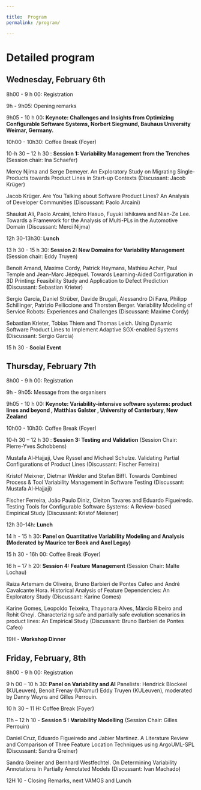 ```yaml
---

title:  Program
permalink: /program/

---
```


# Detailed program

## Wednesday, February 6th

8h00 - 9 h 00:  Registration

9h - 9h05:  Opening remarks

9h05 - 10 h 00: **Keynote: Challenges and Insights from Optimizing Configurable Software Systems,  Norbert Siegmund, Bauhaus University Weimar, Germany.** 

10h00 -  10h30:  Coffee Break (Foyer)

10-h 30 – 12 h 30 :  **Session 1: Variability Management from the Trenches** (Session chair: Ina Schaefer)

Mercy Njima and Serge Demeyer. An Exploratory Study on Migrating Single-Products towards Product Lines in Start-up Contexts
(Discussant:  Jacob Krüger) 
 

Jacob Krüger. Are You Talking about Software Product Lines? An Analysis of Developer Communities
(Discussant: Paolo Arcaini)

Shaukat Ali, Paolo Arcaini, Ichiro Hasuo, Fuyuki Ishikawa and Nian-Ze Lee. Towards a Framework for the Analysis of Multi-PLs in the Automotive Domain
(Discussant:  Merci Nijma) 



12h 30-13h30:  **Lunch**

13 h 30 - 15 h 30: **Session 2:  New Domains for Variability Management** (Session chair:  Eddy Truyen)


Benoit Amand, Maxime Cordy, Patrick Heymans, Mathieu Acher, Paul Temple and Jean-Marc Jézéquel. Towards Learning-Aided Configuration in 3D Printing: Feasibility Study and Application to Defect Prediction
(Discussant:  Sebastian Krieter)


Sergio García, Daniel Strüber, Davide Brugali, Alessandro Di Fava, Philipp Schillinger, Patrizio Pelliccione and Thorsten Berger. Variability Modeling of Service Robots: Experiences and Challenges
(Discussant: Maxime Cordy)


Sebastian Krieter, Tobias Thiem and Thomas Leich. Using Dynamic Software Product Lines to Implement Adaptive SGX-enabled Systems
(Discussant: Sergio García)

15 h 30 -  **Social Event**
 

## Thursday, February 7th

8h00 - 9 h 00:  Registration

9h - 9h05:  Message from the organisers

9h05 - 10 h 00: **Keynote: Variability-intensive software systems: product lines and beyond
, Matthias Galster , University of Canterbury, New Zealand**

10h00 -  10h30:  Coffee Break (Foyer)

10-h 30 – 12 h 30 :  **Session 3: Testing and Validation** (Session Chair: Pierre-Yves Schobbens)

 
Mustafa Al-Hajjaji, Uwe Ryssel and Michael Schulze. Validating Partial Configurations of Product Lines
(Discussant: Fischer Ferreira)


Kristof Meixner, Dietmar Winkler and Stefan Biffl. Towards Combined Process & Tool Variability Management in Software Testing
(Discussant: Mustafa Al-Hajjaji) 


Fischer Ferreira, João Paulo Diniz, Cleiton Tavares and Eduardo Figueiredo. Testing Tools for Configurable Software Systems: A Review-based Empirical Study
(Discussant: Kristof Meixner)



12h 30-14h:  **Lunch**

14 h - 15 h 30:  **Panel on Quantitative Variability Modeling and Analysis (Moderated by Maurice ter Beek and Axel Legay)**

15  h 30 -  16h 00: Coffee Break (Foyer)

16 h – 17 h 20: **Session 4:  Feature Management** (Session Chair: Malte Lochau)

Raiza Artemam de Oliveira, Bruno Barbieri de Pontes Cafeo and André Cavalcante Hora. Historical Analysis of Feature Dependencies: An Exploratory Study
(Discussant: Karine Gomes)


Karine Gomes, Leopoldo Teixeira, Thayonara Alves, Márcio Ribeiro and Rohit Gheyi. Characterizing safe and partially safe evolution scenarios in product lines: An Empirical Study
(Discussant: Bruno Barbieri de Pontes Cafeo)

19H  - **Workshop Dinner** 
 

## Friday, February, 8th

8h00 - 9 h 00:  Registration

9 h 00 – 10 h 30:  **Panel on Variability and AI** Panelists: Hendrick Blockeel (KULeuven), Benoit Frenay (UNamur) Eddy Truyen (KULeuven), moderated by Danny Weyns and Gilles Perrouin. 

10 h 30 – 11 H: Coffee Break (Foyer)

11h – 12 h 10  -  **Session 5 : Variability Modelling** (Session Chair:  Gilles Perrouin) 

Daniel Cruz, Eduardo Figueiredo and Jabier Martinez. A Literature Review and Comparison of Three Feature Location Techniques using ArgoUML-SPL
(Discussant: Sandra Greiner)

Sandra Greiner and Bernhard Westfechtel. On Determining Variability Annotations In Partially Annotated Models
(Discussant: Ivan Machado)


12H 10 -  Closing Remarks, next VAMOS and Lunch



 
